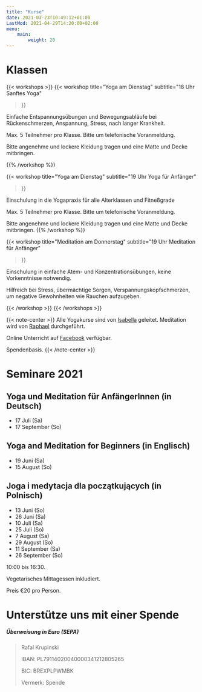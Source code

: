 ```yaml
---
title: "Kurse"
date: 2021-03-23T10:49:12+01:00
LastMod: 2021-04-29T14:20:00+02:00
menu:
    main:
        weight: 20
---
```


# Klassen

{{< workshops >}}
{{< workshop
    title="Yoga am Dienstag"
    subtitle="18 Uhr Sanftes Yoga"
>}}

Einfache Entspannungsübungen und Bewegungsabläufe bei Rückenschmerzen, Anspannung, Stress, nach langer Krankheit.

Max. 5 Teilnehmer pro Klasse. Bitte um telefonische Voranmeldung.

Bitte angenehme und lockere Kleidung tragen und eine Matte und Decke mitbringen.

{{% /workshop %}}


{{< workshop
title="Yoga am Dienstag"
subtitle="19 Uhr Yoga für Anfänger"
>}}

Einschulung in die Yogapraxis für alle Alterklassen und Fitneßgrade

Max. 5 Teilnehmer pro Klasse. Bitte um telefonische Voranmeldung.

Bitte angenehme und lockere Kleidung tragen und eine Matte und Decke mitbringen.
{{% /workshop %}}


{{< workshop
title="Meditation am Donnerstag"
subtitle="19 Uhr Meditation für Anfänger"
>}}

Einschulung in einfache Atem- und Konzentrationsübungen, keine Vorkenntnisse notwendig. 

Hilfreich bei Stress, übermächtige Sorgen, Verspannungskopfschmerzen, um negative Gewohnheiten wie Rauchen aufzugeben.

{{< /workshop >}}
{{< /workshops >}}

{{< note-center >}}
Alle Yogakurse sind von [Isabella](about#isabella) geleitet.
Meditation wird von [Raphael](about#rafal) durchgeführt.

Online Unterricht auf [Facebook](https://www.facebook.com/melisaretreat/) verfügbar.

Spendenbasis.
{{< /note-center >}}

# Seminare 2021

## Yoga und Meditation für AnfängerInnen (in Deutsch)

- <time datetime="2021-07-17">17 Juli (Sa)</time>
- <time datetime="2021-09-19">17 September (So)</time>

## Yoga and Meditation for Beginners (in Englisch)

- <time datetime="2021-06-19">19 Juni (Sa)</time>
- <time datetime="2021-08-15">15 August (So)</time>

## Joga i medytacja dla początkujących (in Polnisch)

- <time datetime="2021-06-13">13 Juni (So)</time>
- <time datetime="2021-06-26">26 Juni (Sa)</time>
- <time datetime="2021-07-10">10 Juli (Sa)</time>
- <time datetime="2021-07-25">25 Juli (So)</time>
- <time datetime="2021-08-07">7 August (Sa)</time>
- <time datetime="2021-08-29">29 August (So)</time>
- <time datetime="2021-09-11">11 September (Sa)</time>
- <time datetime="2021-09-26">26 September (So)</time>

10:00 bis 16:30.

Vegetarisches Mittagessen inkludiert.

Preis €20 pro Person. 

# Unterstütze uns mit einer Spende

##### Überweisung in Euro (SEPA)

> Rafal Krupinski
>
> IBAN: PL79114020040000341212805265
>
> BIC: BREXPLPWMBK
> 
> Vermerk: Spende
